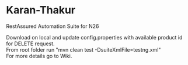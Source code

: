 # Karan-Thakur
RestAssured Automation Suite for N26

Download on local and update config.properties with available product id for DELETE request.   
From root folder run "mvn clean test -DsuiteXmlFile=testng.xml"   
For more details go to Wiki.
